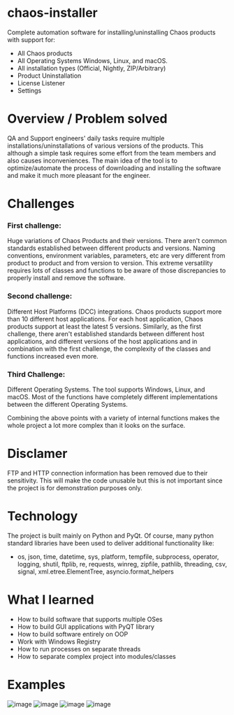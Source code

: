 # chaos-installer
Complete automation software for installing/uninstalling Chaos products with support for:
* All Chaos products
* All Operating Systems Windows, Linux, and macOS.
* All installation types (Official, Nightly, ZIP/Arbitrary)
* Product Uninstallation
* License Listener
* Settings

# Overview / Problem solved
QA and Support engineers' daily tasks require multiple installations/uninstallations of various versions of the products. This although a simple task requires some effort from the team members and also causes inconveniences. The main idea of the tool is to optimize/automate the process of downloading and installing the software and make it much more pleasant for the engineer.

# Challenges #

### First challenge:
Huge variations of Chaos Products and their versions. There aren't common standards established between different products and versions. Naming conventions, environment variables, parameters, etc are very different from product to product and from version to version. This extreme versatility requires lots of classes and functions to be aware of those discrepancies to properly install and remove the software.

### Second challenge:
Different Host Platforms (DCC) integrations. Chaos products support more than 10 different host applications. For each host application, Chaos products support at least the latest 5 versions. Similarly, as the first challenge, there aren't established standards between different host applications, and different versions of the host applications and in combination with the first challenge, the complexity of the classes and functions increased even more.

### Third Challenge:
Different Operating Systems. The tool supports Windows, Linux, and macOS. Most of the functions have completely different implementations between the different Operating Systems. 

Combining the above points with a variety of internal functions makes the whole project a lot more complex than it looks on the surface.

# Disclamer
FTP and HTTP connection information has been removed due to their sensitivity. This will make the code unusable but this is not important since the project is for demonstration purposes only.

# Technology
The project is built mainly on Python and PyQt. Of course, many python standard libraries have been used to deliver additional functionality like:
* os, json, time, datetime, sys, platform, tempfile, subprocess, operator, logging, shutil, ftplib, re, requests, winreg, zipfile, pathlib, threading, csv, signal, xml.etree.ElementTree, asyncio.format_helpers

# What I learned
* How to build software that supports multiple OSes
* How to build GUI applications with PyQT library
* How to build software entirely on OOP
* Work with Windows Registry
* How to run processes on separate threads
* How to separate complex project into modules/classes

# Examples
![image](https://user-images.githubusercontent.com/74985932/207979018-c6c9885c-9421-4ab7-9125-671788fd66de.png)
![image](https://user-images.githubusercontent.com/74985932/207979194-66666470-8b62-40e0-a352-1b16f1b58417.png)
![image](https://user-images.githubusercontent.com/74985932/207979237-61648f34-a6af-4a57-ad69-a5417c74a535.png)
![image](https://user-images.githubusercontent.com/74985932/207979276-626df7f2-9bac-4e87-b101-2a3a775392d6.png)
